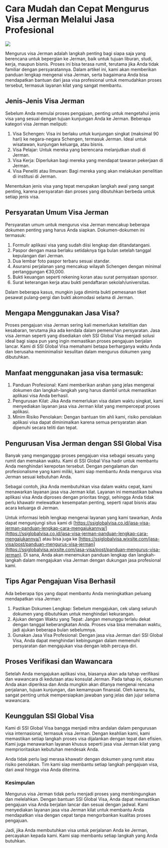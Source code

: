 # Cara Mudah dan Cepat Mengurus Visa Jerman Melalui Jasa Profesional

<img src="https://avatars.mds.yandex.net/i?id=859f754b7de0661cbab806f844ca8713_l-5447622-images-thumbs&n=13">

Mengurus visa Jerman adalah langkah penting bagi siapa saja yang berencana untuk bepergian ke Jerman, baik untuk tujuan liburan, studi, kerja, maupun bisnis. Proses ini bisa terasa rumit, terutama jika Anda tidak familiar dengan persyaratannya. Dalam artikel ini, kami akan memberikan panduan lengkap mengenai visa Jerman, serta bagaimana Anda bisa mendapatkan bantuan dari jasa visa profesional untuk memudahkan proses tersebut, termasuk layanan kilat yang sangat membantu.

## Jenis-Jenis Visa Jerman
Sebelum Anda memulai proses pengajuan, penting untuk mengetahui jenis visa yang sesuai dengan tujuan kunjungan Anda ke Jerman. Beberapa kategori visa Jerman meliputi:

1. Visa Schengen: Visa ini berlaku untuk kunjungan singkat (maksimal 90 hari) ke negara-negara Schengen, termasuk Jerman. Ideal untuk wisatawan, kunjungan keluarga, atau bisnis.
2. Visa Pelajar: Untuk mereka yang berencana melanjutkan studi di Jerman.
3. Visa Kerja: Diperlukan bagi mereka yang mendapat tawaran pekerjaan di Jerman.
4. Visa Peneliti atau Ilmuwan: Bagi mereka yang akan melakukan penelitian di institusi di Jerman.

Menentukan jenis visa yang tepat merupakan langkah awal yang sangat penting, karena persyaratan dan proses yang dibutuhkan berbeda untuk setiap jenis visa.

## Persyaratan Umum Visa Jerman

Persyaratan umum untuk mengurus visa Jerman mencakup beberapa dokumen penting yang harus Anda siapkan. Dokumen-dokumen ini termasuk:

1. Formulir aplikasi visa yang sudah diisi lengkap dan ditandatangani.
2. Paspor dengan masa berlaku setidaknya tiga bulan setelah tanggal kepulangan dari Jerman.
3. Dua lembar foto paspor terbaru sesuai standar.
4. Asuransi perjalanan yang mencakup wilayah Schengen dengan minimal pertanggungan €30,000.
5. Bukti keuangan seperti rekening koran atau surat pernyataan sponsor.
6. Surat keterangan kerja atau bukti pendaftaran sekolah/universitas.

Dalam beberapa kasus, mungkin juga diminta bukti pemesanan tiket pesawat pulang-pergi dan bukti akomodasi selama di Jerman.

## Mengapa Menggunakan Jasa Visa?
Proses pengajuan visa Jerman sering kali memerlukan ketelitian dan kesabaran, terutama jika ada kendala dalam pemenuhan persyaratan. Jasa visa Jerman seperti yang disediakan oleh SSI Global Visa menjadi solusi ideal bagi siapa pun yang ingin memastikan proses pengajuan berjalan lancar. Kami di SSI Global Visa memahami betapa berharganya waktu Anda dan berusaha meminimalisir kesulitan dalam mengurus dokumen yang dibutuhkan.

## Manfaat menggunakan jasa visa termasuk:

1. Panduan Profesional: Kami memberikan arahan yang jelas mengenai dokumen dan langkah-langkah yang harus diambil untuk memastikan aplikasi visa Anda berhasil.
2. Pengurusan Kilat: Jika Anda memerlukan visa dalam waktu singkat, kami menyediakan layanan jasa visa Jerman kilat yang mempercepat proses aplikasi.
3. Minim Risiko Penolakan: Dengan bantuan tim ahli kami, risiko penolakan aplikasi visa dapat diminimalkan karena semua persyaratan akan dipenuhi secara teliti dan tepat.

## Pengurusan Visa Jerman dengan SSI Global Visa
Banyak yang menganggap proses pengajuan visa sebagai sesuatu yang rumit dan memakan waktu. Kami di SSI Global Visa hadir untuk membantu Anda menghindari kerepotan tersebut. Dengan pengalaman dan profesionalisme yang kami miliki, kami siap membantu Anda mengurus visa Jerman sesuai kebutuhan Anda.

Sebagai contoh, jika Anda membutuhkan visa dalam waktu cepat, kami menawarkan layanan jasa visa Jerman kilat. Layanan ini memastikan bahwa aplikasi visa Anda diproses dengan prioritas tinggi, sehingga Anda tidak perlu khawatir melewatkan kesempatan penting, seperti rapat bisnis atau acara keluarga di Jerman.

Untuk informasi lebih lengkap mengenai layanan yang kami tawarkan, Anda dapat mengunjungi situs kami di [https://ssiglobalvisa.co.id/jasa-visa-jerman-panduan-lengkap-cara-mengajukannya/](https://ssiglobalvisa.co.id/jasa-visa-jerman-panduan-lengkap-cara-mengajukannya/) atau bisa juga ke [https://ssiglobalvisa.wixsite.com/jasa-visa/post/panduan-mengurus-visa-jerman](https://ssiglobalvisa.wixsite.com/jasa-visa/post/panduan-mengurus-visa-jerman). Di sana, Anda akan menemukan panduan lengkap dan langkah-langkah dalam mengajukan visa Jerman dengan dukungan jasa profesional kami.

## Tips Agar Pengajuan Visa Berhasil
Ada beberapa tips yang dapat membantu Anda meningkatkan peluang mendapatkan visa Jerman:

1. Pastikan Dokumen Lengkap: Sebelum mengajukan, cek ulang seluruh dokumen yang dibutuhkan untuk menghindari kekurangan.
2. Ajukan dengan Waktu yang Tepat: Jangan menunggu terlalu dekat dengan tanggal keberangkatan Anda. Proses visa bisa memakan waktu, jadi ajukan beberapa bulan sebelumnya.
3. Gunakan Jasa Visa Profesional: Dengan jasa visa Jerman dari SSI Global Visa, Anda dapat menghindari kebingungan dalam memenuhi persyaratan dan mengajukan visa dengan lebih percaya diri.

## Proses Verifikasi dan Wawancara
Setelah Anda mengajukan aplikasi visa, biasanya akan ada tahap verifikasi dan wawancara di kedutaan atau konsulat Jerman. Pada tahap ini, dokumen Anda akan diperiksa dan Anda mungkin akan ditanya mengenai rencana perjalanan, tujuan kunjungan, dan kemampuan finansial. Oleh karena itu, sangat penting untuk mempersiapkan jawaban yang jelas dan jujur selama wawancara.

## Keunggulan SSI Global Visa
Kami di SSI Global Visa bangga menjadi mitra andalan dalam pengurusan visa internasional, termasuk visa Jerman. Dengan keahlian kami, kami memastikan setiap langkah proses visa dijalankan dengan tepat dan efisien. Kami juga menawarkan layanan khusus seperti jasa visa Jerman kilat yang memprioritaskan kebutuhan mendesak Anda.

Anda tidak perlu lagi merasa khawatir dengan dokumen yang rumit atau risiko penolakan. Tim kami siap membantu setiap langkah pengajuan visa, dari awal hingga visa Anda diterima.

### Kesimpulan
Mengurus visa Jerman tidak perlu menjadi proses yang membingungkan dan melelahkan. Dengan bantuan SSI Global Visa, Anda dapat memastikan pengajuan visa Anda berjalan lancar dan sesuai dengan jadwal. Kami menyediakan layanan jasa visa Jerman kilat untuk membantu Anda mendapatkan visa dengan cepat tanpa mengorbankan kualitas proses pengajuan.

Jadi, jika Anda membutuhkan visa untuk perjalanan Anda ke Jerman, percayakan kepada kami. Kami siap membantu setiap langkah yang Anda butuhkan.
